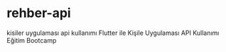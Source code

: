 # rehber-api
 kisiler uygulaması api kullanımı
 Flutter ile Kişile Uygulaması API Kullanımı Eğitim Bootcamp
